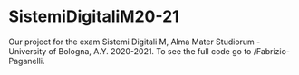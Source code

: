 # SistemiDigitaliM20-21

Our project for the exam Sistemi Digitali M, Alma Mater Studiorum - University of Bologna, A.Y. 2020-2021. To see the full code go to /Fabrizio-Paganelli.
